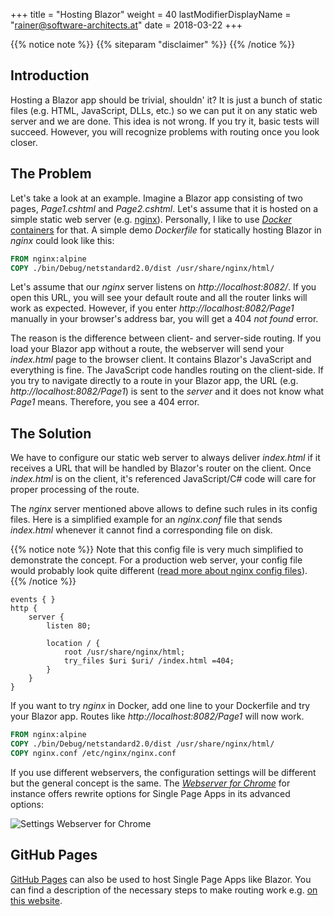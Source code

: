 +++
title = "Hosting Blazor"
weight = 40
lastModifierDisplayName = "rainer@software-architects.at"
date = 2018-03-22
+++

{{% notice note %}}
{{% siteparam "disclaimer" %}}
{{% /notice %}}

## Introduction

Hosting a Blazor app should be trivial, shouldn' it? It is just a bunch of static files (e.g. HTML, JavaScript, DLLs, etc.) so we can put it on any static web server and we are done. This idea is not wrong. If you try it, basic tests will succeed. However, you will recognize problems with routing once you look closer.

## The Problem

Let's take a look at an example. Imagine a Blazor app consisting of two pages, *Page1.cshtml* and *Page2.cshtml*. Let's assume that it is hosted on a simple static web server (e.g. [nginx](https://nginx.org/en/)). Personally, I like to use [*Docker* containers](https://hub.docker.com/_/nginx/) for that. A simple demo *Dockerfile* for statically hosting Blazor in *nginx* could look like this:

```Dockerfile
FROM nginx:alpine
COPY ./bin/Debug/netstandard2.0/dist /usr/share/nginx/html/
```

Let's assume that our *nginx* server listens on *http://localhost:8082/*. If you open this URL, you will see your default route and all the router links will work as expected. However, if you enter *http://localhost:8082/Page1* manually in your browser's address bar, you will get a 404 *not found* error.

The reason is the difference between client- and server-side routing. If you load your Blazor app without a route, the webserver will send your *index.html* page to the browser client. It contains Blazor's JavaScript and everything is fine. The JavaScript code handles routing on the client-side. If you try to navigate directly to a route in your Blazor app, the URL (e.g. *http://localhost:8082/Page1*) is sent to the *server* and it does not know what *Page1* means. Therefore, you see a 404 error.

## The Solution

We have to configure our static web server to always deliver *index.html* if it receives a URL that will be handled by Blazor's router on the client. Once *index.html* is on the client, it's referenced JavaScript/C# code will care for proper processing of the route.

The *nginx* server mentioned above allows to define such rules in its config files. Here is a simplified example for an *nginx.conf* file that sends *index.html* whenever it cannot find a corresponding file on disk. 

{{% notice note %}}
Note that this config file is very much simplified to demonstrate the concept. For a production web server, your config file would probably look quite different ([read more about nginx config files](https://docs.nginx.com/nginx/admin-guide/basic-functionality/managing-configuration-files/)).
{{% /notice %}}

```config
events { }
http {
    server {
        listen 80;

        location / {
            root /usr/share/nginx/html;
            try_files $uri $uri/ /index.html =404;
        }
    }
}
```

If you want to try *nginx* in Docker, add one line to your Dockerfile and try your Blazor app. Routes like *http://localhost:8082/Page1* will now work.

```Dockerfile
FROM nginx:alpine
COPY ./bin/Debug/netstandard2.0/dist /usr/share/nginx/html/
COPY nginx.conf /etc/nginx/nginx.conf
```

If you use different webservers, the configuration settings will be different but the general concept is the same. The [*Webserver for Chrome*](https://chrome.google.com/webstore/detail/web-server-for-chrome/ofhbbkphhbklhfoeikjpcbhemlocgigb/related?utm_source=chrome-app-launcher-info-dialog) for instance offers rewrite options for Single Page Apps in its advanced options:

![Settings Webserver for Chrome](/images/getting-started/webserver-for-chrome-settings.png)

## GitHub Pages

[GitHub Pages](https://pages.github.com/) can also be used to host Single Page Apps like Blazor. You can find a description of the necessary steps to make routing work e.g. [on this website](http://spa-github-pages.rafrex.com/).
